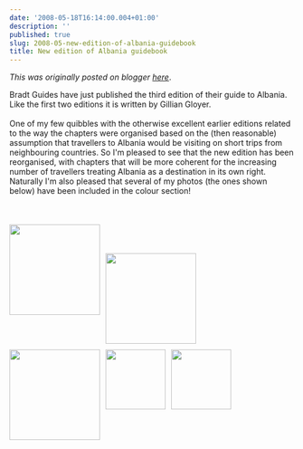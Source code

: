 ```yaml
---
date: '2008-05-18T16:14:00.004+01:00'
description: ''
published: true
slug: 2008-05-new-edition-of-albania-guidebook
title: New edition of Albania guidebook
---
```


*This was originally posted on blogger [here](https://blog.balkanology.com/2008/05/new-edition-of-albania-guidebook.html)*.

Bradt Guides have just published the third edition of their guide to Albania. Like the first two editions it is written by Gillian Gloyer.<br />
<br />
One of my few quibbles with the otherwise excellent earlier editions related to the way the chapters were organised based on the (then reasonable) assumption that travellers to Albania would be visiting on short trips from neighbouring countries. So I'm pleased to see that the new edition has been reorganised, with chapters that will be more coherent for the increasing number of travellers treating Albania as a destination in its own right. Naturally I'm also pleased that several of my photos (the ones shown below) have been included in the colour section!<br />
<br />
<br />
<br />
<a href="http://www.pbase.com/alangrant/image/68496981"><img alt="" border="0" src="http://www.pbase.com/alangrant/image/68496981/small.jpg" style="margin: 0pt 10px 10px 0pt; float: left; cursor: pointer; width: 160px;" /></a><br />
<br />
<br />
<a href="http://www.pbase.com/alangrant/image/68496983"><img alt="" border="0" src="http://www.pbase.com/alangrant/image/68496983/small.jpg" style="margin: 0pt 10px 10px 0pt; float: left; cursor: pointer; width: 160px;" /></a><br />
<br />
<br />
<a href="http://www.pbase.com/alangrant/image/68497815"><img alt="" border="0" src="http://www.pbase.com/alangrant/image/68497815/small.jpg" style="margin: 0pt 10px 10px 0pt; float: left; cursor: pointer; width: 160px;" /></a><br />
<br />
<br />
<a href="http://www.pbase.com/alangrant/image/68497396"><img alt="" border="0" src="http://www.pbase.com/alangrant/image/68497396/small.jpg" style="margin: 0pt 10px 10px 0pt; float: left; cursor: pointer; width: 106px;" /></a><br />
<br />
<br />
<a href="http://www.pbase.com/alangrant/image/68497833"><img alt="" border="0" src="http://www.pbase.com/alangrant/image/68497833/small.jpg" style="margin: 0pt 10px 10px 0pt; float: left; cursor: pointer; width: 106px;" /></a>